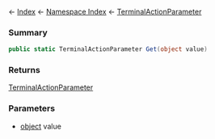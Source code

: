 ← [Index](Api-Index) ← [Namespace Index](Namespace-Index) ← [TerminalActionParameter](Sandbox.ModAPI.Ingame.TerminalActionParameter)

### Summary

```csharp
public static TerminalActionParameter Get(object value)
```

### Returns

[TerminalActionParameter](Sandbox.ModAPI.Ingame.TerminalActionParameter)

### Parameters

* [object](https://docs.microsoft.com/en-us/dotnet/api/System.Object?view=netframework-4.6) value
